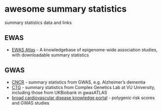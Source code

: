 # awesome summary statistics
summary statistics data and links

## EWAS
- [EWAS Atlas](http://bigd.big.ac.cn/ewas/index) - A knowledgebase of epigenome-wide association studies, with downloadable summary statistics

## GWAS
- [CNCR](https://ctg.cncr.nl/software/summary_statistics) - summary statistics from GWAS, e.g. Alzheimer’s dementia
- [CTG](https://ctg.cncr.nl/software/summary_statistics) - summary statistics from Complex Genetics Lab at VU University, including those from UKBiobank in gwasATLAS
- [broad cardiovascular disease knowledge portal](http://www.broadcvdi.org/informational/data) - polygenic risk scores and GWAS studies
